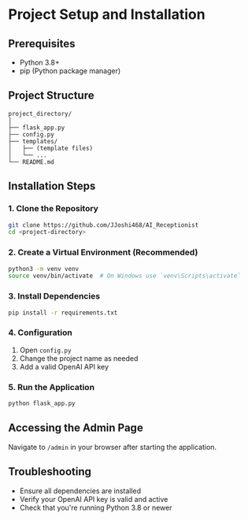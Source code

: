 # Project Setup and Installation

## Prerequisites
- Python 3.8+
- pip (Python package manager)

## Project Structure
```
project_directory/
│
├── flask_app.py
├── config.py
├── templates/
│   ├── (template files)
│   └── ...
└── README.md
```

## Installation Steps

### 1. Clone the Repository
```bash
git clone https://github.com/JJoshi468/AI_Receptionist
cd <project-directory>
```

### 2. Create a Virtual Environment (Recommended)
```bash
python3 -m venv venv
source venv/bin/activate  # On Windows use `venv\Scripts\activate`
```

### 3. Install Dependencies
```bash
pip install -r requirements.txt
```

### 4. Configuration
1. Open `config.py`
2. Change the project name as needed
3. Add a valid OpenAI API key

### 5. Run the Application
```bash
python flask_app.py
```

## Accessing the Admin Page
Navigate to `/admin` in your browser after starting the application.

## Troubleshooting
- Ensure all dependencies are installed
- Verify your OpenAI API key is valid and active
- Check that you're running Python 3.8 or newer
